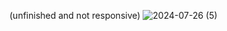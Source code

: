 (unfinished and not responsive)
![2024-07-26 (5)](https://github.com/user-attachments/assets/a3fc1785-6c6e-4767-ad62-4beb4a497753)
